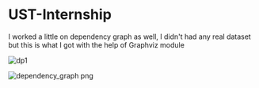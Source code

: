 # UST-Internship

I worked a little on dependency graph as well, I didn't had any real dataset but this is what I got with the help of Graphviz module

![dp1](https://github.com/arnavag30/UST-Internship/assets/107769753/88b3c2a6-8aba-49b1-94c3-d1a572b5cd45)



![dependency_graph png](https://github.com/arnavag30/UST-Internship/assets/107769753/90b8d50c-0ae7-46cc-8bc7-108ee2136398)
